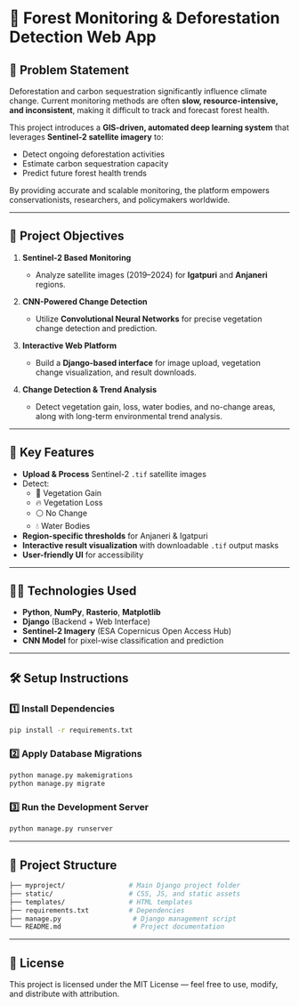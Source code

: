 # 🌲 **Forest Monitoring & Deforestation Detection Web App**  

## 📌 **Problem Statement**  
Deforestation and carbon sequestration significantly influence climate change. Current monitoring methods are often **slow, resource-intensive, and inconsistent**, making it difficult to track and forecast forest health.  

This project introduces a **GIS-driven, automated deep learning system** that leverages **Sentinel-2 satellite imagery** to:  
- Detect ongoing deforestation activities  
- Estimate carbon sequestration capacity  
- Predict future forest health trends  

By providing accurate and scalable monitoring, the platform empowers conservationists, researchers, and policymakers worldwide.  

---

## 🎯 **Project Objectives**  

1. **Sentinel-2 Based Monitoring**  
   - Analyze satellite images (2019–2024) for **Igatpuri** and **Anjaneri** regions.  

2. **CNN-Powered Change Detection**  
   - Utilize **Convolutional Neural Networks** for precise vegetation change detection and prediction.  

3. **Interactive Web Platform**  
   - Build a **Django-based interface** for image upload, vegetation change visualization, and result downloads.  

4. **Change Detection & Trend Analysis**  
   - Detect vegetation gain, loss, water bodies, and no-change areas, along with long-term environmental trend analysis.  

---

## 🚀 **Key Features**  

- **Upload & Process** Sentinel-2 `.tif` satellite images  
- Detect:  
  - 🌿 Vegetation Gain  
  - 🔥 Vegetation Loss  
  - ⚪ No Change  
  - 💧 Water Bodies  
- **Region-specific thresholds** for Anjaneri & Igatpuri  
- **Interactive result visualization** with downloadable `.tif` output masks  
- **User-friendly UI** for accessibility  

---

## 🧑‍💻 **Technologies Used**  

- **Python**, **NumPy**, **Rasterio**, **Matplotlib**  
- **Django** (Backend + Web Interface)  
- **Sentinel-2 Imagery** (ESA Copernicus Open Access Hub)  
- **CNN Model** for pixel-wise classification and prediction  

---

## 🛠️ **Setup Instructions**  

### 1️⃣ Install Dependencies  
```bash
pip install -r requirements.txt
```
### 2️⃣ Apply Database Migrations
```bash
python manage.py makemigrations
python manage.py migrate
```
### 3️⃣ Run the Development Server
```bash
python manage.py runserver
```
---
## 📂 Project Structure
``` bash
├── myproject/                # Main Django project folder
├── static/                   # CSS, JS, and static assets
├── templates/                # HTML templates
├── requirements.txt          # Dependencies
├── manage.py                  # Django management script
└── README.md                  # Project documentation
```
---
## 📜 License
This project is licensed under the MIT License — feel free to use, modify, and distribute with attribution.